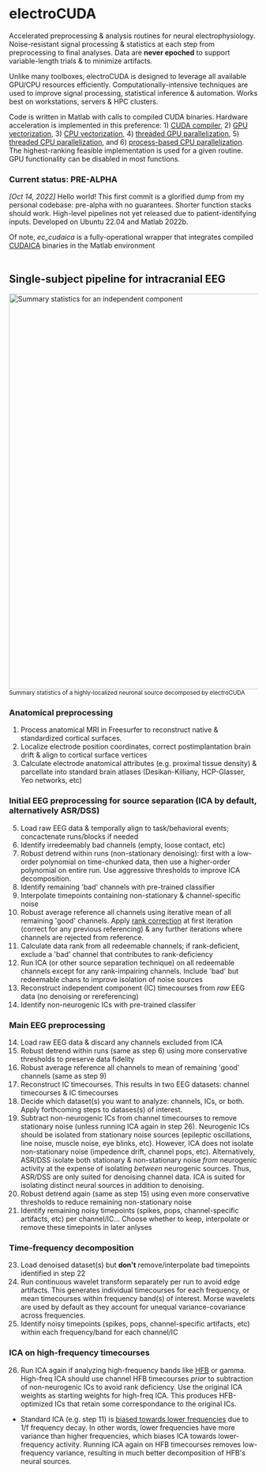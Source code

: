 # electroCUDA
Accelerated preprocessing & analysis routines for neural electrophysiology. Noise-resistant signal processing & statistics at each step from preprocessing to final analyses. Data are **never epoched** to support variable-length trials & to minimize artifacts. 

Unlike many toolboxes, electroCUDA is designed to leverage all available GPU/CPU resources efficiently. Computationally-intensive techniques are used to improve signal processing, statistical inference & automation. Works best on workstations, servers & HPC clusters.

Code is written in Matlab with calls to compiled CUDA binaries. Hardware acceleration is implemented in this preference: 1) [CUDA compiler](https://docs.nvidia.com/cuda/cuda-compiler-driver-nvcc/index.html), 2) [GPU vectorization](https://www.mathworks.com/help/parallel-computing/gpuarray.arrayfun.html), 3) [CPU vectorization](https://www.mathworks.com/help/matlab/matlab_prog/vectorization.html), 4) [threaded GPU parallelization](https://www.mathworks.com/help/parallel-computing/run-matlab-functions-on-a-gpu.html), 5) [threaded CPU parallelization](https://www.mathworks.com/help/parallel-computing/parallel.threadpool.html), and 6) [process-based CPU parallelization](https://www.mathworks.com/help/parallel-computing/choose-between-thread-based-and-process-based-environments.html). The highest-ranking feasible implementation is used for a given routine. GPU functionality can be disabled in most functions.

### Current status: PRE-ALPHA
*[Oct 14, 2022]* Hello world! This first commit is a glorified dump from my personal codebase: pre-alpha with no guarantees. Shorter function stacks should work. High-level pipelines not yet released due to patient-identifying inputs. Developed on Ubuntu 22.04 and Matlab 2022b.

Of note, *ec_cudaica* is a fully-operational wrapper that integrates compiled [CUDAICA](https://doi.org/10.1155/2012/206972) binaries in the Matlab environment
<br>
<br>

## Single-subject pipeline for intracranial EEG

<a href="https://i.ibb.co/Y7N27q8/s38-ic104-spec.jpg"><img src="https://i.ibb.co/Y7N27q8/s38-ic104-spec.jpg" alt="Summary statistics for an independent component" width="800"/></a>
<br><sub> Summary statistics of a highly-localized neuronal source decomposed by electroCUDA </sub>

### Anatomical preprocessing
1. Process anatomical MRI in Freesurfer to reconstruct native & standardized cortical surfaces.
2. Localize electrode position coordinates, correct postimplantation brain drift & align to cortical surface vertices
3. Calculate electrode anatomical attributes (e.g. proximal tissue density) & parcellate into standard brain atlases (Desikan-Killiany, HCP-Glasser, Yeo networks, etc)

### Initial EEG preprocessing for source separation (ICA by default, alternatively ASR/DSS)
5. Load raw EEG data & temporally align to task/behavioral events; concactenate runs/blocks if needed
6. Identify irredeemably bad channels (empty, loose contact, etc)
7. Robust detrend within runs (non-stationary denoising): first with a low-order polynomial on time-chunked data, then use a higher-order polynomial on entire run. Use aggressive thresholds to improve ICA decomposition.
8. Identify remaining 'bad' channels with pre-trained classifier
9. Interpolate timepoints containing non-stationary & channel-specific noise
10. Robust average reference all channels using iterative mean of all remaining 'good' channels. Apply [rank correction](https://sccn.ucsd.edu/wiki/Makoto%27s_preprocessing_pipeline#Why_should_we_add_zero-filled_channel_before_average_referencing.3F_.2808.2F09.2F2020_Updated.3B_prayer_for_Nagasaki.29) at first iteration (correct for any previous referencing) & any further iterations where channels are rejected from reference.
11. Calculate data rank from all redeemable channels; if rank-deficient, exclude a 'bad' channel that contributes to rank-deficiency
12. Run ICA (or other source separation technique) on all redeemable channels except for any rank-impairing channels. Include 'bad' but redeemable chans to improve isolation of noise sources 
13. Reconstruct independent component (IC) timecourses from *raw* EEG data (no denoising or rereferencing)
14. Identify non-neurogenic ICs with pre-trained classifer

### Main EEG preprocessing
14. Load raw EEG data & discard any channels excluded from ICA 
15. Robust detrend within runs (same as step 6) using more conservative thresholds to preserve data fidelity 
16. Robust average reference all channels to mean of remaining 'good' channels (same as step 9)
17. Reconstruct IC timecourses. This results in two EEG datasets: channel timecourses & IC timecourses
18. Decide which dataset(s) you want to analyze: channels, ICs, or both. Apply forthcoming steps to datases(s) of interest.
20. Subtract non-neurogenic ICs from channel timecourses to remove stationary noise (unless running ICA again in step 26). Neurogenic ICs should be isolated from stationary noise sources (epileptic oscillations, line noise, muscle noise, eye blinks, etc). However, ICA does not isolate non-stationary noise (impedence drift, channel pops, etc). Alternatively, ASR/DSS isolate both stationary & non-stationary noise *from* neurogenic activity at the expense of isolating *between* neurogenic sources. Thus, ASR/DSS are only suited for denoising channel data. ICA is suited for isolating distinct neural sources in addition to denoising.
21. Robust detrend again (same as step 15) using even more conservative thresholds to reduce remaining non-stationary noise
22. Identify remaining noisy timepoints (spikes, pops, channel-specific artifacts, etc) per channel/IC... Choose whether to keep, interpolate or remove these timepoints in later anlyses

### Time-frequency decomposition
23. Load denoised dataset(s) but **don't** remove/interpolate bad timepoints identified in step 22
24. Run continuous wavelet transform separately per run to avoid edge artifacts. This generates individual timecourses for each frequency, or mean timecourses within frequency band(s) of interest. Morse wavelets are used by default as they account for unequal variance-covariance across frequencies.
25. Identify noisy timepoints (spikes, pops, channel-specific artifacts, etc) within each frequency/band for each channel/IC

### ICA on high-frequency timecourses
26. Run ICA again if analyzing high-frequency bands like [HFB](https://www.ncbi.nlm.nih.gov/pmc/articles/PMC6632564/) or gamma. High-freq ICA should use channel HFB timecourses *prior* to subtraction of non-neurogenic ICs to avoid rank deficiency. Use the original ICA weights as starting weights for high-freq ICA. This produces HFB-optimized ICs that retain some correspondance to the original ICs.

- Standard ICA (e.g. step 11) is [biased towards lower frequencies](https://sccn.ucsd.edu/mediawiki/images/0/09/IcaRejectionLabPresentation_updated.pdf) due to 1/f frequency decay. In other words, lower frequencies have more variance than higher frequencies, which biases ICA towards lower-frequency activity. Running ICA again on HFB timecourses removes low-frequency variance, resulting in much better decomposition of HFB's neural sources.
